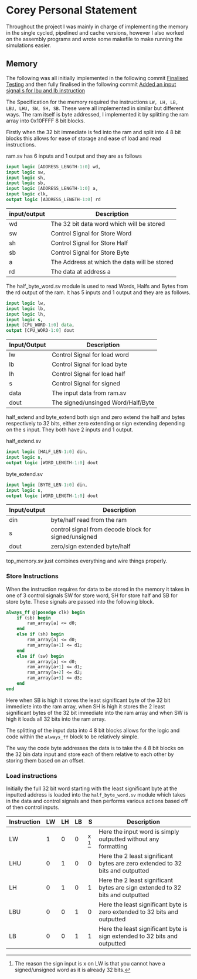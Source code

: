 # Corey Personal Statement

Throughout the project I was mainly in charge of implementing the memory in the single cycled, pipelined and cache versions, however I also worked on the assembly programs and wrote some makefile to make running the simulations easier.

## Memory 

The following was all initially implemented in the following commit [Finalised Testing](https://github.com/EIE2-IAC-Labs/iac-riscv-cw-26/commit/f42a9f13187c43600c24fb1266fa717dd6c6bb62) and then fully finalised in the following commit [Added an input signal s for lbu and lb instruction](https://github.com/EIE2-IAC-Labs/iac-riscv-cw-26/commit/d42da76e7e56fe7099b33abaf2848585a7b71e6c)

The Specification for the memory required the instructions `LW, LH, LB, LBU, LHU, SW, SH, SB`. These were all implemented in similar but different ways. The ram itself is byte addressed, I implemented it by splitting the ram array into 0x10FFFF 8 bit blocks.

Firstly when the 32 bit immediate is fed into the ram and split into 4 8 bit blocks this allows for ease of storage and ease of load and read instructions.

ram.sv has 6 inputs and 1 output and they are as follows
```systemverilog
input logic [ADDRESS_LENGTH-1:0] wd,
input logic sw,
input logic sh,
input logic sb,
input logic [ADDRESS_LENGTH-1:0] a,
input logic clk,
output logic [ADDRESS_LENGTH-1:0] rd
```

|input/output|Description|
|---|---|
|wd| The 32 bit data word which will be stored|
|sw| Control Signal for Store Word|
|sh| Control Signal for Store Half|
|sb| Control Signal for Store Byte|
|a| The Address at which the data will be stored|
|rd|The data at address a|

The half_byte_word.sv module is used to read Words, Halfs and Bytes from the rd output of the ram. It has 5 inputs and 1 output and they are as follows.
```systemverilog
input logic lw,
input logic lb,
input logic lh,
input logic s,
input [CPU_WORD-1:0] data,
output [CPU_WORD-1:0] dout
```
|Input/Output|Description|
|---|---|
|lw| Control Signal for load word|
|lb| Control Signal for load byte|
|lh| Control Signal for load half|
|s| Control Signal for signed|
|data| The input data from ram.sv|
|dout| The signed/unsinged Word/Half/Byte|

half_extend and byte_extend both sign and zero extend the half and bytes respectively to 32 bits, either zero extending or sign extending depending on the s input. They both have 2 inputs and 1 output.

half_extend.sv
```systemverilog
input logic [HALF_LEN-1:0] din,
input logic s,
output logic [WORD_LENGTH-1:0] dout
```

byte_extend.sv
```systemverilog
input logic [BYTE_LEN-1:0] din,
input logic s,
output logic [WORD_LENGTH-1:0] dout
```

|Input/output|Description|
|---|---|
|din| byte/half read from the ram|
|s| control signal from decode block for signed/unsigned|
|dout| zero/sign extended byte/half|

top_memory.sv just combines everything and wire things properly.

### Store Instructions

When the instruction requires for data to be stored in the memory it takes in one of 3 control signals SW for store word, SH for store half and SB for store byte. These signals are passed into the following block.

```systemverilog
always_ff @(posedge clk) begin
    if (sb) begin
        ram_array[a] <= d0;
    end
    else if (sh) begin
        ram_array[a] <= d0;
        ram_array[a+1] <= d1;
    end
    else if (sw) begin
        ram_array[a] <= d0;
        ram_array[a+1] <= d1;
        ram_array[a+2] <= d2;
        ram_array[a+3] <= d3;
    end
end
```
Here when SB is high it stores the least significant byte of the 32 bit immediete into the ram array, when SH is high it stores the 2 least significant bytes of the 32 bit immediate into the ram array and when SW is high it loads all 32 bits into the ram array.

The splitting of the input data into 4 8 bit blocks allows for the logic and code within the `always_ff` block to be relatively simple.

The way the code byte addresses the data is to take the 4 8 bit blocks on the 32 bin data input and store each of them relative to each other by storing them based on an offset.

### Load instructions 

Initially the full 32 bit word starting with the least significant byte at the inputted address is loaded into the `half_byte_word.sv` module which takes in the data and control signals and then performs various actions based off of then control inputs.

|Instruction|LW|LH|LB|S|Description|
|---|---|---|---|---|---|
|LW|1|0|0|x [^1]| Here the input word is simply outputted without any formatting|
|LHU|0|1|0|0| Here the 2 least significant bytes are zero extended to 32 bits and outputted|
|LH|0|1|0|1| Here the 2 least significant bytes are sign extended to 32 bits and outputted|
|LBU|0|0|1|0| Here the least significant byte is zero extended to 32 bits and outputted|
|LB|0|0|1|1| Here the least significant byte is sign extended to 32 bits and outputted|

[^1]: The reason the sign input is x on LW is that you cannot have a signed/unsigned word as it is already 32 bits.